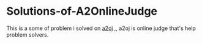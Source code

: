 # Solutions-of-A2OnlineJudge

This is a some of problem i solved on [a2oj](https://a2oj.com/) ,, a2oj is online judge that's help problem solvers.
